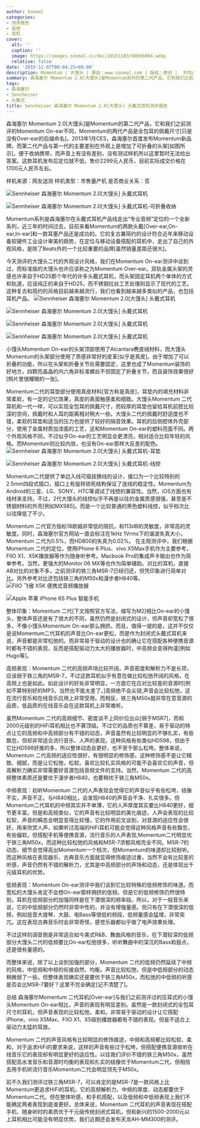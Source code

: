 ```yaml
---
author: Soomal
categories:
- 测评报告
- 音频
- 耳机
cover:
  alt: ''
  caption: ''
  image: https://images.soomal.cc/doc/20151103/00056004.webp
  relative: false
date: '2015-11-07T00:04:25+08:00'
description: Momentum | 大馒头 | 源自：www.soomal.com | 版权：原创 |  平均/总评分：08.52/716
summary: 森海塞尔 Momentum 2.0[大馒头]是Momentum系列的第二代产品，它和我们之前测评的Momentum On-ear不同，Momentum的两代产品是全包耳的佩戴尺寸。相比On-ear小馒头，大馒头Over-ear的表现如何呢？
tags:
- 森海塞尔
- Sennheiser
- 头戴式
title: Sennheiser 森海塞尔 Momentum 2.0[大馒头] 头戴式耳机测评报告
---
```


森海塞尔 Momentum 2.0[大馒头]是Momentum的第二代产品，它和我们之前测评的Momentum On-ear不同，Momentum的两代产品是全包耳的佩戴尺寸[只是没有Over-ear的后缀命名]。2013年1月CES，森海塞尔首度发布Momentum新品牌。而第二代产品与第一代的主要差别在外观上是增加了可折叠的头架[如图所示]，便于收纳携带，而声音上有没有差别，没有测试样机所以这里暂时无法给出答案。这款耳机发布后定位就不低，售价2299元人民币，目前实际成交价格在1700元人民币左右。

样机来源：网友送测
样机类型：市售量产机
是否商业关系：否

![Sennheiser 森海塞尔 Momentum 2.0[大馒头] 头戴式耳机](https://images.soomal.cc/doc/20151103/00055988.webp)




![Sennheiser 森海塞尔 Momentum 2.0[大馒头] 头戴式耳机-可折叠收纳](https://images.soomal.cc/doc/20151103/00055987.webp)




Momentum系列是森海塞尔在头戴式耳机产品线走出“专业音频”定位的一个全新系列，近三年的时间过去，目前来看Momentum的两款头戴[Over-ear,On-ear,In-ear]和一款耳塞产品还是成功的。它的复古兼简约的设计符合近年来移动设备软硬件工业设计审美的趋势，在定位与移动设备搭配的耳机中，走出了自己的外观风格，是除了Beats外的一个比较重要的品牌[虽然销量差距还很大]。

今天测评的大馒头二代的外观设计风格，我们在Momentum On-ear测评中谈到过，而标准版的大馒头也许应该称之为Momentum Over-ear。双轨金属头架的灵感也许来自于HD25那个年代的许多头戴式耳机，而头架固定耳机两个单体的方式和轨道，应该纯正的来自于HD25，而不锈钢拉丝工艺处理则显示了现代的工艺。这种复古和简约的风格目前越来越流行，我们也看到越来越多类似的产品，也包括耳机产品。
![Sennheiser 森海塞尔 Momentum 2.0[大馒头] 头戴式耳机](https://images.soomal.cc/doc/20151103/00055992_01.webp)




![Sennheiser 森海塞尔 Momentum 2.0[大馒头] 头戴式耳机](https://images.soomal.cc/doc/20151103/00055993_01.webp)




![Sennheiser 森海塞尔 Momentum 2.0[大馒头] 头戴式耳机](https://images.soomal.cc/doc/20151103/00055994_01.webp)




![Sennheiser 森海塞尔 Momentum 2.0[大馒头] 头戴式耳机](https://images.soomal.cc/doc/20151103/00055995_01.webp)




小馒头Momentum On-ear的头架顶部使用了Alcantara麂皮绒材料，而大馒头Momentum的头架部分使用了质感非常好的皮革[似乎是真皮]。由于增加了可以折叠的功能，所以在头架和折叠关节处需要固定，这里也成了Momentum装饰的好地方，四颗亮晶晶的内六角非标准螺丝不但固定了折叠关节，而且装饰效果很好[照片里很耀眼的一张]。

Momentum二代的耳垫部分使用真皮材料[官方称是真皮]，耳垫内的填充材料非常柔软，有一定的记忆效果，真皮的表面触感柔和细致。大馒头Momentum 二代耳机和一代一样，可以实现全包耳的佩戴尺寸，而较厚的耳垫也留给耳机前腔比较深的空间，佩戴时和人耳的距离相对稍大一些。大馒头二代的佩戴时舒适度也不错，柔软的耳垫和适当的压力也提供了较好的隔音效果。耳机的后侧腔体外壳部分，使用了金属材质加漆面的工艺，这和Momentum On-ear的塑料亮面不同。两个外观风格不同，不过似乎On-ear的工艺明显会更漂亮，相对适合比较年轻的风格。而Momentum则比较内敛，也没有On-ear那样大反差的配色。
![Sennheiser 森海塞尔 Momentum 2.0[大馒头] 头戴式耳机-耳垫](https://images.soomal.cc/doc/20151103/00056000.webp)




![Sennheiser 森海塞尔 Momentum 2.0[大馒头] 头戴式耳机-线控](https://images.soomal.cc/doc/20151103/00056001.webp)




Momentum二代提供了单边入线可插拔换线的设计，接口为一个比较特别的2.5mm四段式插口，插口上有旋转锁死结构保证了连线的稳定性。Momentum为Android的三星、LG、SONY、HTC等调试了线控的兼容性。当然，iOS方面也有线材来支持。不过，2代大馒头的线控似乎不再是以往的金属质感很强，甚至是不锈钢材料的外壳[例如MX985]。而是一个比较普通的黑色塑料线控，似乎档次比以往降低了不少。

Momentum 二代官方指标18欧姆非常低的阻抗，和113dB的灵敏度，非常高的灵敏度。同时，森海塞尔官方网站一直会标注在1kHz 1Vrms下的谐波失真大小，Momentum 二代为0.5%，而HD800的失真为0.02%。
在主观测评中，我们根据Momentum 二代的定位，使用iPhone 6 Plus、vivo X5Max手机作为主要参考，FIIO X1、X5K播放器等作为随身听参考。Macbook Pro的集成声卡输出也作为简单参考。当然，更强大的Monitor 06 MX等也作为简单辅助。对比的耳机，直接AB对比的对象不多，之前测评的铁三角MSR-7已经归还，但凭印象进行简单对比。另外参考对比还包括铁三角的M50x和漫步者H840等。
![FIIO 飞傲 X5K 便携式音频播放器](https://images.soomal.cc/doc/20150623/00052585_01.webp)




![Apple 苹果 iPhone 6S Plus 智能手机](https://images.soomal.cc/doc/20150925/00055109_01.webp)




整体印象：Momentum 二代[下文按照官方写法，缩写为M2]相比On-ear的小馒头，整体声音还是有了很大的不同，虽然仍然是封闭式的设计，但声音却宽松了很多，不像小馒头Momentum On-ear那么拥挤。而且，值得一提的是，这并不仅仅是说Momentum二代耳机的声音比On-ear更松，而是作为封闭式头戴式耳机来说，声音都是非常松弛的。而非常易于驱动的设计也的确让它在搭配各种便携音源时都有不错的表现，反而是搭配驱动力太大的播放器时，中高频会变得拘谨[例如Hugo等]。

高频表现：Momentum 二代的高频声场比较开阔，声音密度和解析力不是长项，应该弱于铁三角的MSR-7，不过这款耳机似乎有意在做比较松弛开阔的风格，在高频上也是如此。如此设计的好处非常明显，一方面它在应对比较差的音源时[例如不算特别好的MP3，当然也不能太差了。]高频绝不会尖锐,声音会比较松弛，这在流行音乐和在线音乐应用上非常受用。而相反，铁三角M50x就非常在意音源的品质，低品质的在线音乐会在这款耳机上非常难听。

虽然Momentum 二代的高频细节、密度谈不上同价位出众[弱于MSR7]，而和2000元级别的HiFi耳机相比也不算顶级。不过它的品质也不算差，易于驱动的特点让它的高频和中高频部分有不错的动态，声音虽然有比较明显的不够扎实，有些飘忽，但却非常适合流行音乐、人声的表现。这种风格有些类似HD598，但由于它比HD598好推的多，所以整体动态会更好，也不至于那么松垮。整体来说，Momentum 二代高频的适应性很好，有很明显的修饰感，这种修饰感不是让它精致、细腻，而是让它松弛，松软。喜欢比较扎实风格的可能不会喜欢它的声音，但高解析力确实非常需要好音源包括音频文件的支持。当然，Momentum 二代的高频整体素质还是要优于漫步者H840，也要稍优于铁三角M50x。

中频表现：初听Momentum 二代的人声表现会觉得它的声音似乎有些松垮，结像不实，声音不正。与H840相比，会发现H840的声音会干净、扎实很多。但Momentum二代耳机的中频其实并不单薄，它的人声厚度其实要比H840更好，细节更丰富。但是和高频类似，它的声音有比较明显的美化痕迹，人声会表现的比较松软，声音的瞬态会明显变得比较慢，它的作用前文谈到，对音源的适应性会很好。用来欣赏人声，如果听过高端的HiFi耳机可能会觉得这种风格声音有些飘忽，有些偏软。但搭配手机等便携音源，流行音乐的人声表现,Momentum二代明显优于铁三角M50x，而这种比较松弛的风格和MSR-7浓郁风格完全不同。MSR-7的动态、细节会觉得高出Momentum一个档次，但Momentum的味道却比较耐听。而这种风格在表现器乐、古典音乐方面就显得修饰痕迹过重，当然不会有比较差的听感，声音仍然有不错的解析力，尤其是中高频部分的声场和动态，还是体现出千元级耳机的优势。

低频表现：Momentum On-ear测评中我们谈到它比较特殊的低频修饰的味道。而宽松的大馒头肯定不会想On-ear那样拥挤的低频。但是它的低频修饰仍然很特别，耳机在低频部分的加强同样是在下潜很深的频率段。所以，对于一般音乐来说，它的中低频部分仍然时非常中性的，并没有增强量感。但只有在下潜很深的低频，例如低音大提琴、大鼓、电Bass等很低的频段，低频量感会猛增，非常突兀。这在表现古典音乐时会非常奇怪，感觉乐器都似乎做了电声效果处理。

不过这样的调音倒是非常适合如今美式R&B、舞曲风格的音乐，在下潜较深的低频部分大馒头二代的低频要比On-ear松弛很多，听听舞曲中的深沉的Bass和鼓点，还是很有量感的。

而整体来说，除了以上谈到加强的部分，Momentum 二代的低频仍然延续了中频的风格，中低频和中频的衔接自然、均衡。声音比较松弛，但是中低频部分的动态稍微弱了一些。但整体表现确实还是要优于铁三角M50x，而松弛的中低频的听感是否会比MSR-7要好？这里不完全确定[记不清楚了]。

总结
森海塞尔Momentum 二代耳机[Over-ear]与我们之前测评过的压耳式的小馒头Momentum On-ear相比，声音的表现有明显差别。虽然是一款封闭式的全包耳尺寸的耳机，但声音表现的比较松弛，柔和。非常易于驱动的设计让它搭配iPhone、vivo X5Max、FIIO X1、X5级别播放器都有不错的表现。但是不适合上驱动力太猛的耳放。

Momentum 二代的声音风格有比较明显的修饰痕迹，中频和高频都比较松软、柔和，对于追求HiFi的要求来说，这样的声音有些过于松垮，但搭配便携音源收听在线音乐它的表现却有明显更好的适应性。以往我们评价不错的铁三角M50x，虽然搭配高水准音乐和音源时均衡的表现和扎实的结像优于Momentum二代，但相信去用手机听流行音乐Momentum二代会明显领先于M50x。

前不久我们测评过铁三角MSR-7，可以肯定的是MSR-7是一款风格上比Momentum更追求HiFi的耳机，它的高频解析力、中频的厚度、动态都要优于Momentum二代。但在整体听感，和手机搭配，以及低频和中低频表现上我们不能确定两者表现到底谁更好。总体来说，Momentum 二代耳机的声音表现在搭配手机、随身听时的素质优于千元级传统封闭式耳机，但和新兴的1500-2000元以上耳机相比可能没有明显优势。我们近期还会发布天龙AH-MM300的测评。